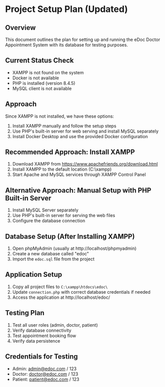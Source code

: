 # Project Setup Plan (Updated)

## Overview
This document outlines the plan for setting up and running the eDoc Doctor Appointment System with its database for testing purposes.

## Current Status Check
- XAMPP is not found on the system
- Docker is not available
- PHP is installed (version 8.4.5)
- MySQL client is not available

## Approach
Since XAMPP is not installed, we have these options:
1. Install XAMPP manually and follow the setup steps
2. Use PHP's built-in server for web serving and install MySQL separately
3. Install Docker Desktop and use the provided Docker configuration

## Recommended Approach: Install XAMPP
1. Download XAMPP from https://www.apachefriends.org/download.html
2. Install XAMPP to the default location (C:\xampp)
3. Start Apache and MySQL services through XAMPP Control Panel

## Alternative Approach: Manual Setup with PHP Built-in Server
1. Install MySQL Server separately
2. Use PHP's built-in server for serving the web files
3. Configure the database connection

## Database Setup (After Installing XAMPP)
1. Open phpMyAdmin (usually at http://localhost/phpmyadmin)
2. Create a new database called "edoc"
3. Import the `edoc.sql` file from the project

## Application Setup
1. Copy all project files to `C:\xampp\htdocs\edoc\`
2. Update `connection.php` with correct database credentials if needed
3. Access the application at http://localhost/edoc/

## Testing Plan
1. Test all user roles (admin, doctor, patient)
2. Verify database connectivity
3. Test appointment booking flow
4. Verify data persistence

## Credentials for Testing
- Admin: admin@edoc.com / 123
- Doctor: doctor@edoc.com / 123
- Patient: patient@edoc.com / 123